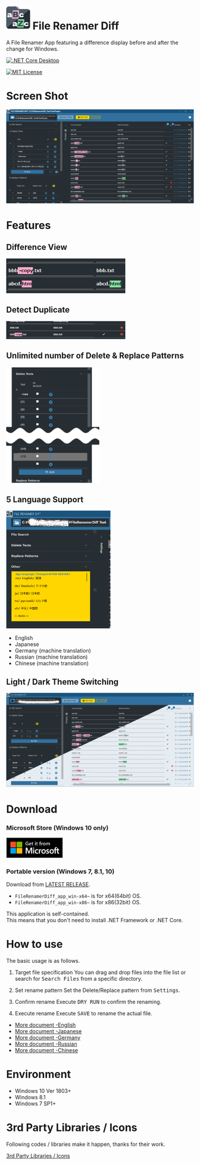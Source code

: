 # ![icon](./images/FileRenamerDiff_icon_64.png) File Renamer Diff

A File Renamer App featuring a difference display before and after the change for Windows.

[![.NET Core Desktop](https://github.com/soi013/FileRenamerDiff/actions/workflows/dotnet-desktop.yml/badge.svg?event=push)](https://github.com/soi013/FileRenamerDiff/actions/workflows/dotnet-desktop.yml)

[![MIT License](http://img.shields.io/badge/license-MIT-blue.svg?style=flat)](LICENSE)

# Screen Shot

![icon](./images/screenshot_en.png)

# Features

## Difference View

<img src=images/screenshot2.png width=320px>

## Detect Duplicate

<img src=images/screenshot3.png width=320px>

## Unlimited number of Delete & Replace Patterns

<img src=images/screenshot5.png width=250px>

## 5 Language Support

<img src=images/screenshot4.png width=280px>

- English 
- Japanese
- Germany (machine translation)
- Russian (machine translation)
- Chinese (machine translation)

## Light / Dark Theme Switching

<img src=images/screenshot_Dark-Light.png width=550px>

# Download

### Microsoft Store (Windows 10 only)

<a href='//www.microsoft.com/store/apps/9PH9DKV5XVDB?cid=storebadge&ocid=badge'><img src=images/MicrosoftStoreLogo.png width=152px></a>

### Portable version (Windows 7, 8.1, 10)

Download from [LATEST RELEASE](https://github.com/soi013/filerenamerdiff/releases).

- `FileRenamerDiff_app_win-x64~` is for x64(64bit) OS. 
- `FileRenamerDiff_app_win-x86~` is for x86(32bit) OS.

This application is self-contained.  
This means that you don't need to install .NET Framework or .NET Core.

# How to use
The basic usage is as follows.

1. Target file specification
   You can drag and drop files into the file list or search for <kbd>Search Files</kbd> from a specific directory.
   
1. Set rename pattern
   Set the Delete/Replace pattern from <kbd>Settings</kbd>.

1. Confirm rename
   Execute <kbd>DRY RUN</kbd> to confirm the renaming.

1. Execute rename
   Execute <kbd>SAVE</kbd> to rename the actual file.

   

- [More document -English](./src/FileRenamerDiff/HowToUse/how_to_use.md)
- [More document -Japanese](./src/FileRenamerDiff/HowToUse/how_to_use.ja.md)
- [More document -Germany](./src/FileRenamerDiff/HowToUse/how_to_use.de.md)
- [More document -Russian](./src/FileRenamerDiff/HowToUse/how_to_use.ru.md)
- [More document -Chinese](./src/FileRenamerDiff/HowToUse/how_to_use.zh.md)

# Environment

- Windows 10 Ver 1803+
- Windows 8.1
- Windows 7 SP1+

# 3rd Party Libraries / Icons

Following codes / libraries make it happen, thanks for their work.

[3rd Party Libraries / Icons](./src/FileRenamerDiff/Resources/License.md)
